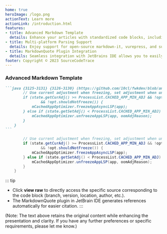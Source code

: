 ```yaml
---
home: true 
heroImage: /logo.png 
actionText: Learn more 
actionLink: /introduction.html 
features:
- title: Advanced Markdown Template 
  details: Enhance your articles with standardized code blocks, including language, start line, highlight location, and source address for better credibility.
- title: Multi-platform Parsing Support 
  details: Enjoy support for open-source markdown-it, vurepress, and sublime parsing plugins, making it versatile across different platforms.
- title: MarkdownQuote Plugin Integration 
  details: Seamless integration with JetBrains IDE allows you to easily copy code blocks adhering to the new Markdown standard using the MarkdownQuote plugin. 
footer: Copyright © 2023 SourceCodeTrace
---
```


### Advanced Markdown Template

````markdown
```java {3125-3131} {3126-3130} (https://github.com/10cl/fwkdev/blob/android-13.0.0_r52/dev/src/frameworks/base/services/core/java/com/android/server/am/OomAdjuster.java#L3125-L3131)
        // Use current adjustment when freezing, set adjustment when unfreezing.
        if (state.getCurAdj() >= ProcessList.CACHED_APP_MIN_ADJ && !opt.isFrozen()
                && !opt.shouldNotFreeze()) {
            mCachedAppOptimizer.freezeAppAsyncLSP(app);
        } else if (state.getSetAdj() < ProcessList.CACHED_APP_MIN_ADJ) {
            mCachedAppOptimizer.unfreezeAppLSP(app, oomAdjReason);
        }
    }
```
````

```java {3125-3131} {3126-3130} (https://github.com/10cl/fwkdev/blob/android-13.0.0_r52/dev/src/frameworks/base/services/core/java/com/android/server/am/OomAdjuster.java#L3125-L3131)
        // Use current adjustment when freezing, set adjustment when unfreezing.
        if (state.getCurAdj() >= ProcessList.CACHED_APP_MIN_ADJ && !opt.isFrozen()
                && !opt.shouldNotFreeze()) {
            mCachedAppOptimizer.freezeAppAsyncLSP(app);
        } else if (state.getSetAdj() < ProcessList.CACHED_APP_MIN_ADJ) {
            mCachedAppOptimizer.unfreezeAppLSP(app, oomAdjReason);
        }
    }
```


::: tip

* Click **view raw** to directly access the specific source corresponding to the code block (branch, version, location, author, etc.).
* The MarkdownQuote plugin in JetBrain IDE generates references automatically for easier citation. :::

(Note: The text above retains the original content while enhancing the presentation and clarity. If you have any further preferences or specific requirements, please let me know.)